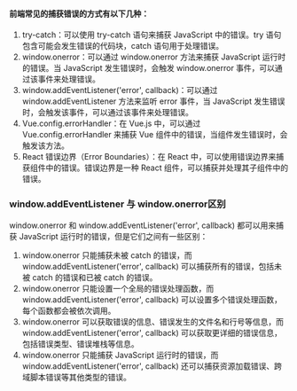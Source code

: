#### 前端常见的捕获错误的方式有以下几种：

1. try-catch：可以使用 try-catch 语句来捕获 JavaScript 中的错误。try 语句包含可能会发生错误的代码块，catch 语句用于处理错误。
2. window.onerror：可以通过 window.onerror 方法来捕获 JavaScript 运行时的错误。当 JavaScript 发生错误时，会触发 window.onerror 事件，可以通过该事件来处理错误。
3. window.addEventListener('error', callback)：可以通过 window.addEventListener 方法来监听 error 事件，当 JavaScript 发生错误时，会触发该事件，可以通过该事件来处理错误。
4. Vue.config.errorHandler：在 Vue.js 中，可以通过 Vue.config.errorHandler 来捕获 Vue 组件中的错误，当组件发生错误时，会触发该方法。
5. React 错误边界（Error Boundaries）：在 React 中，可以使用错误边界来捕获组件中的错误。错误边界是一种 React 组件，可以捕获并处理其子组件中的错误。

### window.addEventListener 与 window.onerror区别

window.onerror 和 window.addEventListener('error', callback) 都可以用来捕获 JavaScript 运行时的错误，但是它们之间有一些区别：

1. window.onerror 只能捕获未被 catch 的错误，而 window.addEventListener('error', callback) 可以捕获所有的错误，包括未被 catch 的错误和已被 catch 的错误。
2. window.onerror 只能设置一个全局的错误处理函数，而 window.addEventListener('error', callback) 可以设置多个错误处理函数，每个函数都会被依次调用。
3. window.onerror 可以获取错误的信息、错误发生的文件名和行号等信息，而 window.addEventListener('error', callback) 可以获取更详细的错误信息，包括错误类型、错误堆栈等信息。
4. window.onerror 只能捕获 JavaScript 运行时的错误，而 window.addEventListener('error', callback) 还可以捕获资源加载错误、跨域脚本错误等其他类型的错误。
